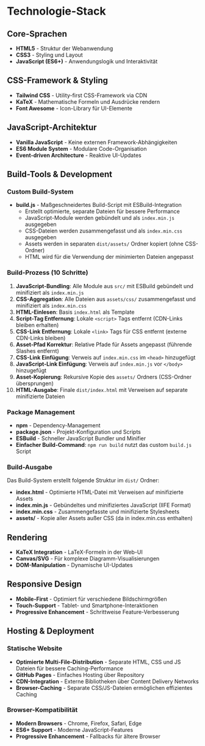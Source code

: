 # Technologie-Stack



## Core-Sprachen
- **HTML5** - Struktur der Webanwendung
- **CSS3** - Styling und Layout
- **JavaScript (ES6+)** - Anwendungslogik und Interaktivität

## CSS-Framework & Styling
- **Tailwind CSS** - Utility-first CSS-Framework via CDN
- **KaTeX** - Mathematische Formeln und Ausdrücke rendern
- **Font Awesome** - Icon-Library für UI-Elemente


## JavaScript-Architektur
- **Vanilla JavaScript** - Keine externen Framework-Abhängigkeiten
- **ES6 Module System** - Modulare Code-Organisation
- **Event-driven Architecture** - Reaktive UI-Updates

## Build-Tools & Development

### Custom Build-System
- **build.js** - Maßgeschneidertes Build-Script mit ESBuild-Integration
  - Erstellt optimierte, separate Dateien für bessere Performance
  - JavaScript-Module werden gebündelt und als `index.min.js` ausgegeben
  - CSS-Dateien werden zusammengefasst und als `index.min.css` ausgegeben
  - Assets werden in separaten `dist/assets/` Ordner kopiert (ohne CSS-Ordner)
  - HTML wird für die Verwendung der minimierten Dateien angepasst


### Build-Prozess (10 Schritte)
1. **JavaScript-Bundling**: Alle Module aus `src/` mit ESBuild gebündelt und minifiziert als `index.min.js`
2. **CSS-Aggregation**: Alle Dateien aus `assets/css/` zusammengefasst und minifiziert als `index.min.css`
3. **HTML-Einlesen**: Basis `index.html` als Template
4. **Script-Tag Entfernung**: Lokale `<script>` Tags entfernt (CDN-Links bleiben erhalten)
5. **CSS-Link Entfernung**: Lokale `<link>` Tags für CSS entfernt (externe CDN-Links bleiben)
6. **Asset-Pfad Korrektur**: Relative Pfade für Assets angepasst (führende Slashes entfernt)
7. **CSS-Link Einfügung**: Verweis auf `index.min.css` im `<head>` hinzugefügt
8. **JavaScript-Link Einfügung**: Verweis auf `index.min.js` vor `</body>` hinzugefügt
9. **Asset-Kopierung**: Rekursive Kopie des `assets/` Ordners (CSS-Ordner übersprungen)
10. **HTML-Ausgabe**: Finale `dist/index.html` mit Verweisen auf separate minifizierte Dateien

### Package Management
- **npm** - Dependency-Management
- **package.json** - Projekt-Konfiguration und Scripts
- **ESBuild** - Schneller JavaScript Bundler und Minifier
- **Einfacher Build-Command**: `npm run build` nutzt das custom `build.js` Script


### Build-Ausgabe
Das Build-System erstellt folgende Struktur im `dist/` Ordner:
- **index.html** - Optimierte HTML-Datei mit Verweisen auf minifizierte Assets
- **index.min.js** - Gebündeltes und minifiziertes JavaScript (IIFE Format)
- **index.min.css** - Zusammengefasste und minifizierte Stylesheets
- **assets/** - Kopie aller Assets außer CSS (da in index.min.css enthalten)


## Rendering
- **KaTeX Integration** - LaTeX-Formeln in der Web-UI
- **Canvas/SVG** - Für komplexe Diagramm-Visualisierungen
- **DOM-Manipulation** - Dynamische UI-Updates

## Responsive Design
- **Mobile-First** - Optimiert für verschiedene Bildschirmgrößen
- **Touch-Support** - Tablet- und Smartphone-Interaktionen
- **Progressive Enhancement** - Schrittweise Feature-Verbesserung

## Hosting & Deployment

### Statische Website
- **Optimierte Multi-File-Distribution** - Separate HTML, CSS und JS Dateien für bessere Caching-Performance
- **GitHub Pages** - Einfaches Hosting über Repository
- **CDN-Integration** - Externe Bibliotheken über Content Delivery Networks
- **Browser-Caching** - Separate CSS/JS-Dateien ermöglichen effizientes Caching

### Browser-Kompatibilität
- **Modern Browsers** - Chrome, Firefox, Safari, Edge
- **ES6+ Support** - Moderne JavaScript-Features
- **Progressive Enhancement** - Fallbacks für ältere Browser

